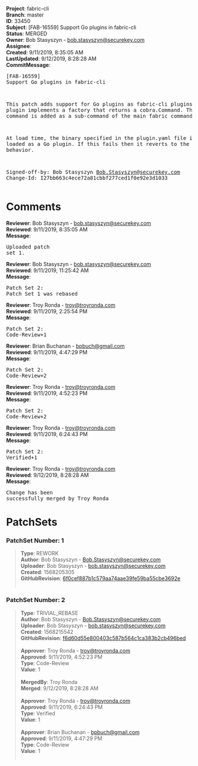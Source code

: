 <strong>Project</strong>: fabric-cli<br><strong>Branch</strong>: master<br><strong>ID</strong>: 33450<br><strong>Subject</strong>: [FAB-16559] Support Go plugins in fabric-cli<br><strong>Status</strong>: MERGED<br><strong>Owner</strong>: Bob Stasyszyn - bob.stasyszyn@securekey.com<br><strong>Assignee</strong>:<br><strong>Created</strong>: 9/11/2019, 8:35:05 AM<br><strong>LastUpdated</strong>: 9/12/2019, 8:28:28 AM<br><strong>CommitMessage</strong>:<br><pre>[FAB-16559] Support Go plugins in fabric-cli

This patch adds support for Go plugins as fabric-cli plugins. A Go
plugin implements a factory that returns a cobra.Command. The returned
command is added as a sub-command of the main fabric command.

At load time, the binary specified in the plugin.yaml file is first
loaded as a Go plugin. If this fails then it reverts to the current
behavior.

Signed-off-by: Bob Stasyszyn <Bob.Stasyszyn@securekey.com>
Change-Id: I27bb663c4ece72a81cbbf277ced1f0e92e3d1033
</pre><h1>Comments</h1><strong>Reviewer</strong>: Bob Stasyszyn - bob.stasyszyn@securekey.com<br><strong>Reviewed</strong>: 9/11/2019, 8:35:05 AM<br><strong>Message</strong>: <pre>Uploaded patch set 1.</pre><strong>Reviewer</strong>: Bob Stasyszyn - bob.stasyszyn@securekey.com<br><strong>Reviewed</strong>: 9/11/2019, 11:25:42 AM<br><strong>Message</strong>: <pre>Patch Set 2: Patch Set 1 was rebased</pre><strong>Reviewer</strong>: Troy Ronda - troy@troyronda.com<br><strong>Reviewed</strong>: 9/11/2019, 2:25:54 PM<br><strong>Message</strong>: <pre>Patch Set 2: Code-Review+1</pre><strong>Reviewer</strong>: Brian Buchanan - bpbuch@gmail.com<br><strong>Reviewed</strong>: 9/11/2019, 4:47:29 PM<br><strong>Message</strong>: <pre>Patch Set 2: Code-Review+2</pre><strong>Reviewer</strong>: Troy Ronda - troy@troyronda.com<br><strong>Reviewed</strong>: 9/11/2019, 4:52:23 PM<br><strong>Message</strong>: <pre>Patch Set 2: Code-Review+2</pre><strong>Reviewer</strong>: Troy Ronda - troy@troyronda.com<br><strong>Reviewed</strong>: 9/11/2019, 6:24:43 PM<br><strong>Message</strong>: <pre>Patch Set 2: Verified+1</pre><strong>Reviewer</strong>: Troy Ronda - troy@troyronda.com<br><strong>Reviewed</strong>: 9/12/2019, 8:28:28 AM<br><strong>Message</strong>: <pre>Change has been successfully merged by Troy Ronda</pre><h1>PatchSets</h1><h3>PatchSet Number: 1</h3><blockquote><strong>Type</strong>: REWORK<br><strong>Author</strong>: Bob Stasyszyn - Bob.Stasyszyn@securekey.com<br><strong>Uploader</strong>: Bob Stasyszyn - bob.stasyszyn@securekey.com<br><strong>Created</strong>: 1568205305<br><strong>GitHubRevision</strong>: [6f0cef887b1c579aa74aae39fe59ba55cbe3692e](https://github.com/hyperledger/fabric-cli/commit/6f0cef887b1c579aa74aae39fe59ba55cbe3692e)<br><br></blockquote><h3>PatchSet Number: 2</h3><blockquote><strong>Type</strong>: TRIVIAL_REBASE<br><strong>Author</strong>: Bob Stasyszyn - Bob.Stasyszyn@securekey.com<br><strong>Uploader</strong>: Bob Stasyszyn - bob.stasyszyn@securekey.com<br><strong>Created</strong>: 1568215542<br><strong>GitHubRevision</strong>: [f6d60d55e800403c587b564c1ca383b2cb496bed](https://github.com/hyperledger/fabric-cli/commit/f6d60d55e800403c587b564c1ca383b2cb496bed)<br><br><strong>Approver</strong>: Troy Ronda - troy@troyronda.com<br><strong>Approved</strong>: 9/11/2019, 4:52:23 PM<br><strong>Type</strong>: Code-Review<br><strong>Value</strong>: 1<br><br><strong>MergedBy</strong>: Troy Ronda<br><strong>Merged</strong>: 9/12/2019, 8:28:28 AM<br><br><strong>Approver</strong>: Troy Ronda - troy@troyronda.com<br><strong>Approved</strong>: 9/11/2019, 6:24:43 PM<br><strong>Type</strong>: Verified<br><strong>Value</strong>: 1<br><br><strong>Approver</strong>: Brian Buchanan - bpbuch@gmail.com<br><strong>Approved</strong>: 9/11/2019, 4:47:29 PM<br><strong>Type</strong>: Code-Review<br><strong>Value</strong>: 1<br><br></blockquote>